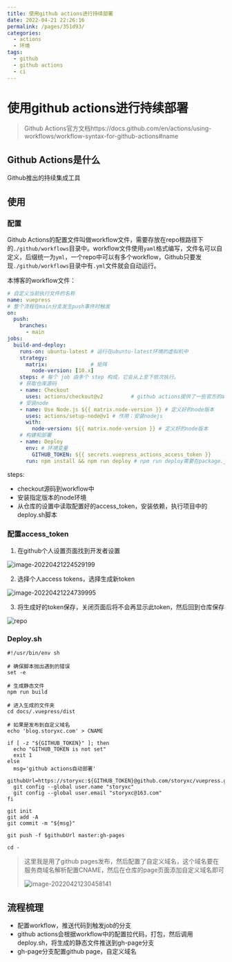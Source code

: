```yaml
---
title: 使用github actions进行持续部署
date: 2022-04-21 22:26:16
permalink: /pages/351d93/
categories:
  - actions
  - 环境
tags:
  - github
  - github actions
  - ci
---
```


# 使用github actions进行持续部署

> Github Actions官方文档https://docs.github.com/en/actions/using-workflows/workflow-syntax-for-github-actions#name



## Github Actions是什么

Github推出的持续集成工具



## 使用

### 配置

Github Actions的配置文件叫做workflow文件，需要存放在repo根路径下的`./github/workflows`目录中。workflow文件使用`yaml`格式编写，文件名可以自定义，后缀统一为`yml`，一个repo中可以有多个workflow，Github只要发现`./github/workflows`目录中有`.yml`文件就会自动运行。

本博客的workflow文件：

```yml
# 自定义当前执行文件的名称
name: vuepress
# 整个流程在main分支发生push事件时触发
on:
  push:
    branches:
      - main
jobs:
  build-and-deploy:
    runs-on: ubuntu-latest # 运行在ubuntu-latest环境的虚拟机中
    strategy:
      matrix:              # 矩阵
        node-version: [10.x]
    steps: # 每个 job 由多个 step 构成，它会从上至下依次执行。
    # 获取仓库源码
    - name: Checkout
      uses: actions/checkout@v2         # github actions提供了一些官方的action，例如checkout @v2是action的版本
    # 安装node
    - name: Use Node.js ${{ matrix.node-version }} # 定义好的node版本
      uses: actions/setup-node@v1 # 作用：安装nodejs
      with:
        node-version: ${{ matrix.node-version }} # 定义好的node版本
    # 构建和部署
    - name: Deploy
      env: # 环境变量
        GITHUB_TOKEN: ${{ secrets.vuepress_actions_access_token }}
      run: npm install && npm run deploy # npm run deploy需要在package.json中定义"deploy: bash deploy.sh"
```



steps:

- checkout源码到workflow中
- 安装指定版本的node环境
- 从仓库的设置中读取配置好的access_token，安装依赖，执行项目中的deploy.sh脚本



### 配置access_token

1. 在github个人设置页面找到开发者设置

![image-20220421224529199](https://storyxc.com/images/blog/image-20220421224529199.png)

2. 选择个人access tokens，选择生成新token

![image-20220421224739995](https://storyxc.com/images/blog/image-20220421224739995.png)

3. 将生成好的token保存，关闭页面后将不会再显示此token，然后回到仓库保存

![repo](https://storyxc.com/images/blog/image-20220421224939828.png)

### Deploy.sh

```shell
#!/usr/bin/env sh

# 确保脚本抛出遇到的错误
set -e

# 生成静态文件
npm run build

# 进入生成的文件夹
cd docs/.vuepress/dist

# 如果是发布到自定义域名
echo 'blog.storyxc.com' > CNAME

if [ -z "${GITHUB_TOKEN}" ]; then
  echo "GITHUB_TOKEN is not set"
  exit 1
else
  msg='github actions自动部署'
  githubUrl=https://storyxc:${GITHUB_TOKEN}@github.com/storyxc/vuepress.git
  git config --global user.name "storyxc"
  git config --global user.email "storyxc@163.com"
fi

git init
git add -A
git commit -m "${msg}"

git push -f $githubUrl master:gh-pages

cd -
```

> 这里我是用了github pages发布，然后配置了自定义域名，这个域名要在服务商域名解析配置CNAME，然后在仓库的page页面添加自定义域名即可
>
> ![image-20220421230458141](https://storyxc.com/images/blog/image-20220421230458141.png)



## 流程梳理

- 配置workflow，推送代码到触发job的分支
- github actions会根据workflow中的配置拉代码，打包，然后调用deploy.sh，将生成的静态文件推送到gh-page分支
- gh-page分支配置github page，自定义域名
